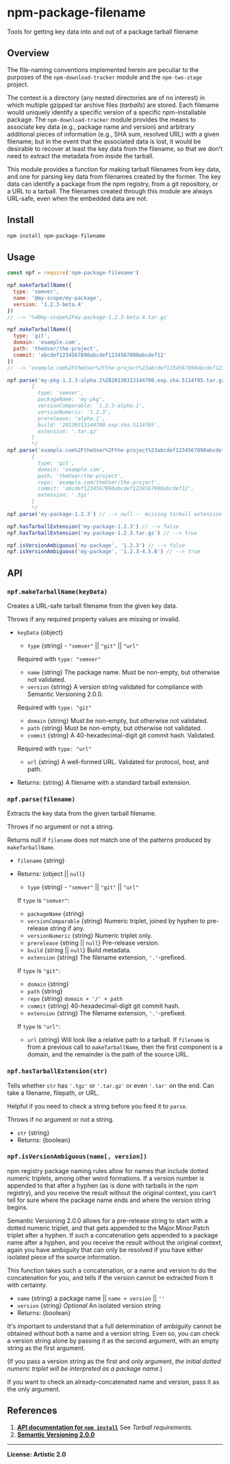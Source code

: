 # npm-package-filename
Tools for getting key data into and out of a package tarball filename

## Overview
The file-naming conventions implemented herein are peculiar to the purposes of the `npm-download-tracker` module and the `npm-two-stage` project.

The context is a directory (any nested directories are of no interest) in which multiple gzipped tar archive files (*tarballs*) are stored. Each filename would uniquely identify a specific version of a specific npm-installable package. The `npm-download-tracker` module provides the means to associate key data (e.g., package name and version) and arbitrary additional pieces of information (e.g., SHA sum, resolved URL) with a given filename; but in the event that the associated data is lost, it would be desirable to recover at least the key data from the filename, so that we don't need to extract the metadata from inside the tarball.

This module provides a function for making tarball filenames from key data, and one for parsing key data from filenames created by the former. The key data can identify a package from the npm registry, from a git repository, or a URL to a tarball. The filenames created through this module are always URL-safe, even when the embedded data are not.


## Install

```bash
npm install npm-package-filename
````


## Usage

```js
const npf = require('npm-package-filename')

npf.makeTarballName({
  type: 'semver',
  name: '@my-scope/my-package',
  version: '1.2.3-beta.4'
})
// --> '%40my-scope%2Fmy-package-1.2.3-beta.4.tar.gz'

npf.makeTarballName({
  type: 'git',
  domain: 'example.com',
  path: 'theUser/the-project',
  commit: 'abcdef1234567890abcdef1234567890abcdef12'
})
// --> 'example.com%2FtheUser%2Fthe-project%23abcdef1234567890abcdef1234567890abcdef12.tar.gz'

npf.parse('my-pkg-1.2.3-alpha.1%2B20130313144700.exp.sha.5114f85.tar.gz') /* -->
        {
          type: 'semver',
          packageName: 'my-pkg',
          versionComparable: '1.2.3-alpha.1',
          versionNumeric: '1.2.3',
          prerelease: 'alpha.1',
          build: '20130313144700.exp.sha.5114f85',
          extension: '.tar.gz'
        }
        */
npf.parse('example.com%2FtheUser%2Fthe-project%23abcdef1234567890abcdef1234567890abcdef12.tgz') /* -->
        {
          type: 'git',
          domain: 'example.com',
          path: 'theUser/the-project',
          repo: 'example.com/theUser/the-project',
          commit: 'abcdef1234567890abcdef1234567890abcdef12',
          extension: '.tgz'
        }
        */
npf.parse('my-package-1.2.3') // --> null -- missing tarball extension

npf.hasTarballExtension('my-package-1.2.3') // --> false
npf.hasTarballExtension('my-package-1.2.3.tar.gz') // --> true

npf.isVersionAmbiguous('my-package', '1.2.3') // --> false
npf.isVersionAmbiguous('my-package', '1.2.3-4.5.6') // --> true
```


## API

### `npf.makeTarballName(keyData)`
Creates a URL-safe tarball filename from the given key data.

Throws if any required property values are missing or invalid.

* `keyData` {object}
  * `type` {string} - `"semver"` || `"git"` || `"url"`

  Required with `type: "semver"`
  * `name` {string}
    The package name. Must be non-empty, but otherwise not validated.
  * `version` {string}
    A version string validated for compliance with Semantic Versioning 2.0.0.

  Required with `type: "git"`
  * `domain` {string}
    Must be non-empty, but otherwise not validated.
  * `path` {string}
    Must be non-empty, but otherwise not validated.
  * `commit` {string}
    A 40-hexadecimal-digit git commit hash. Validated.
  
  Required with `type: "url"`
  * `url` {string}
    A well-formed URL. Validated for protocol, host, and path.

* Returns: {string} A filename with a standard tarball extension.

### `npf.parse(filename)`
Extracts the key data from the given tarball filename.

Throws if no argument or not a string.

Returns null if `filename` does not match one of the patterns produced by `makeTarballName`.

* `filename` {string}
* Returns: {object || `null`}

  * `type` {string} - `"semver"` || `"git"` || `"url"`

  If `type` is `"semver"`:
  * `packageName` {string}
  * `versionComparable` {string}
    Numeric triplet, joined by hyphen to pre-release string if any.
  * `versionNumeric` {string}
    Numeric triplet only.
  * `prerelease` {string || `null`}
    Pre-release version.
  * `build` {string || `null`}
    Build metadata.
  * `extension` {string}
    The filename extension, `'.'`-prefixed.

  If `type` is `"git"`:
  * `domain` {string}
  * `path` {string}
  * `repo` {string}
    `domain + '/' + path`
  * `commit` {string}
    40-hexadecimal-digit git commit hash.
  * `extension` {string}
    The filename extension, `'.'`-prefixed.

  If `type` is `"url"`:
  * `url` {string}
    Will look like a relative path to a tarball. If `filename` is from a
    previous call to `makeTarballName`, then the first component is a domain,
    and the remainder is the path of the source URL.

### `npf.hasTarballExtension(str)`
Tells whether `str` has `'.tgz'` or `'.tar.gz'` or even `'.tar'` on the end.
Can take a filename, filepath, or URL.

Helpful if you need to check a string before you feed it to `parse`.

Throws if no argument or not a string.
* `str` {string}
* Returns: {boolean}

### `npf.isVersionAmbiguous(name[, version])`
npm registry package naming rules allow for names that include dotted numeric triplets, among other weird formations. If a version number is appended to that after a hyphen (as is done with tarballs in the npm registry), and you receive the result without the original context, you can't tell for sure where the package name ends and where the version string begins.

Semantic Versioning 2.0.0 allows for a pre-release string to start with a dotted numeric triplet, and that gets appended to the Major.Minor.Patch triplet after a hyphen. If such a concatenation gets appended to a package name after a hyphen, and you receive the result without the original context, again you have ambiguity that can only be resolved if you have either isolated piece of the source information.

This function takes such a concatenation, or a name and version to do the concatenation for you, and tells if the version cannot be extracted from it with certainty.

* `name` {string} a package name || `name + version` || `''`
* `version` {string} *Optional* An isolated version string
* Returns: {boolean}

It's important to understand that a full determination of ambiguity cannot be obtained without both a name and a version string. Even so, you can check a version string alone by passing it as the second argument, with an empty string as the first argument.

(If you pass a version string as the first and only argument, *the initial dotted numeric triplet will be interpreted as a package name*.)

If you want to check an already-concatenated name and version, pass it as the only argument.


## References
1. [**API documentation for `npm install`**](https://docs.npmjs.com/cli/v7/commands/npm-install) See *Tarball requirements*.
2. [**Semantic Versioning 2.0.0**](https://semver.org/)

------

**License: Artistic 2.0**
